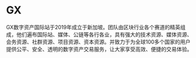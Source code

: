 # 

# GX

GX数字资产国际站于2019年成立于新加坡。团队由区块行业各个赛道的精英组成，他们遍布国际站、媒体、公链等各行各业，具有强大的技术资源、媒体资源、会务资源、社群资源、项目资源、资本资源。并致力于为全球100多个国家的用户提供公平、安全、透明的数字资产交易服务，让大家享受高效、便捷的交易体验。



